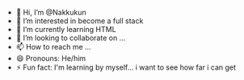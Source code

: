 - 👋 Hi, I’m @Nakkukun
- 👀 I’m interested in become a full stack
- 🌱 I’m currently learning HTML
- 💞️ I’m looking to collaborate on ...
- 📫 How to reach me ...
- 😄 Pronouns: He/him
- ⚡ Fun fact: I'm learning by myself... i want to see how far i can get

<!---
Nakkukun/Nakkukun is a ✨ special ✨ repository because its `README.md` (this file) appears on your GitHub profile.
You can click the Preview link to take a look at your changes.
--->
